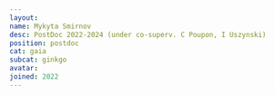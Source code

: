 ```yaml
---
layout:
name: Mykyta Smirnov
desc: PostDoc 2022-2024 (under co-superv. C Poupon, I Uszynski)
position: postdoc
cat: gaia
subcat: ginkgo
avatar:
joined: 2022
---
```


